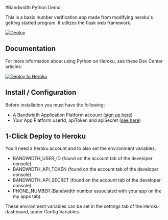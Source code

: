 #Bandwidth Python Demo

This is a basic number verification app made from modifying heroku's getting started program.  It utilizes the flask web framework.

[![Deploy](https://www.herokucdn.com/deploy/button.png)](https://heroku.com/deploy)

## Documentation

For more information about using Python on Heroku, see these Dev Center articles:

[![Deploy to Heroku](https://www.herokucdn.com/deploy/button.png)](https://heroku.com/deploy)

## Install / Configuration
Before installation you must have the following:
* A Bandwidth Application Platform account ([sign up here](https://catapult.inetwork.com/pages/signup.jsf))
* Your App Platform userId, apiToken and apiSecret ([see here](http://ap.bandwidth.com/docs/security/))

## 1-Click Deploy to Heroku
You'll need a heroku account and to also set the environment variables.
* BANDWIDTH_USER_ID (found on the account tab of the developer console)
* BANDWIDTH_API_TOKEN (found on the account tab of the developer console)
* BANDWIDTH_API_SECRET (found on the account tab of the developer console)
* PHONE_NUMBER (Bandwidth number associated with your app on the my apps tab)

These environment variables can be set in the settings tab of the Heroku dashboard, under Config Variables.